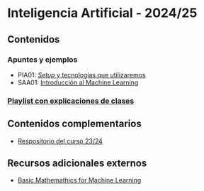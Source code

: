 # Inteligencia Artificial - 2024/25

## Contenidos

### Apuntes y ejemplos

- PIA01: [*Setup* y tecnologías que utilizaremos](./setup/setup.md)
- SAA01: [Introducción al Machine Learning](./intro/intro-ml.md)


### [Playlist con explicaciones de clases](https://www.youtube.com/playlist?list=PLb-SkCRlWLK2B-rrVZ_QOp_27lF6MGcsG)

## Contenidos complementarios

- [Respositorio del curso 23/24](https://github.com/avidaldo/ia23)

## Recursos adicionales externos

- [Basic Mathemathics for Machine Learning](https://github.com/hrnbot/Basic-Mathematics-for-Machine-Learning)
